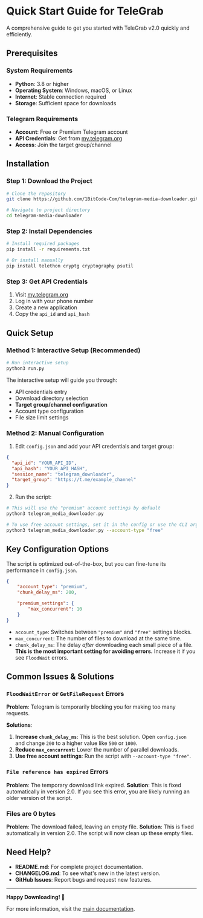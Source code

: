 # Quick Start Guide for TeleGrab

A comprehensive guide to get you started with TeleGrab v2.0 quickly and efficiently.

## Prerequisites

### System Requirements
- **Python**: 3.8 or higher
- **Operating System**: Windows, macOS, or Linux
- **Internet**: Stable connection required
- **Storage**: Sufficient space for downloads

### Telegram Requirements
- **Account**: Free or Premium Telegram account
- **API Credentials**: Get from [my.telegram.org](https://my.telegram.org)
- **Access**: Join the target group/channel

## Installation

### Step 1: Download the Project
```bash
# Clone the repository
git clone https://github.com/1BitCode-Com/telegram-media-downloader.git

# Navigate to project directory
cd telegram-media-downloader
```

### Step 2: Install Dependencies
```bash
# Install required packages
pip install -r requirements.txt

# Or install manually
pip install telethon cryptg cryptography psutil
```

### Step 3: Get API Credentials
1. Visit [my.telegram.org](https://my.telegram.org)
2. Log in with your phone number
3. Create a new application
4. Copy the `api_id` and `api_hash`

## Quick Setup

### Method 1: Interactive Setup (Recommended)
```bash
# Run interactive setup
python3 run.py
```

The interactive setup will guide you through:
- API credentials entry
- Download directory selection
- **Target group/channel configuration**
- Account type configuration
- File size limit settings

### Method 2: Manual Configuration
1. Edit `config.json` and add your API credentials and target group:
```json
{
  "api_id": "YOUR_API_ID",
  "api_hash": "YOUR_API_HASH",
  "session_name": "telegram_downloader",
  "target_group": "https://t.me/example_channel"
}
```

2. Run the script:
```bash
# This will use the "premium" account settings by default
python3 telegram_media_downloader.py

# To use free account settings, set it in the config or use the CLI argument
python3 telegram_media_downloader.py --account-type "free"
```

## Key Configuration Options

The script is optimized out-of-the-box, but you can fine-tune its performance in `config.json`.

```json
{
    "account_type": "premium",
    "chunk_delay_ms": 200,

    "premium_settings": {
        "max_concurrent": 10
    }
}
```

- `account_type`: Switches between `"premium"` and `"free"` settings blocks.
- `max_concurrent`: The number of files to download at the same time.
- `chunk_delay_ms`: The delay *after* downloading each small piece of a file. **This is the most important setting for avoiding errors.** Increase it if you see `FloodWait` errors.

## Common Issues & Solutions

### `FloodWaitError` or `GetFileRequest` Errors

**Problem**: Telegram is temporarily blocking you for making too many requests.

**Solutions**:
1. **Increase `chunk_delay_ms`**: This is the best solution. Open `config.json` and change `200` to a higher value like `500` or `1000`.
2. **Reduce `max_concurrent`**: Lower the number of parallel downloads.
3. **Use free account settings**: Run the script with `--account-type "free"`.

### `File reference has expired` Errors

**Problem**: The temporary download link expired.
**Solution**: This is fixed automatically in version 2.0. If you see this error, you are likely running an older version of the script.

### Files are 0 bytes

**Problem**: The download failed, leaving an empty file.
**Solution**: This is fixed automatically in version 2.0. The script will now clean up these empty files.

## Need Help?

- **README.md**: For complete project documentation.
- **CHANGELOG.md**: To see what's new in the latest version.
- **GitHub Issues**: Report bugs and request new features.

---

**Happy Downloading! 🚀**

For more information, visit the [main documentation](README.md). 
